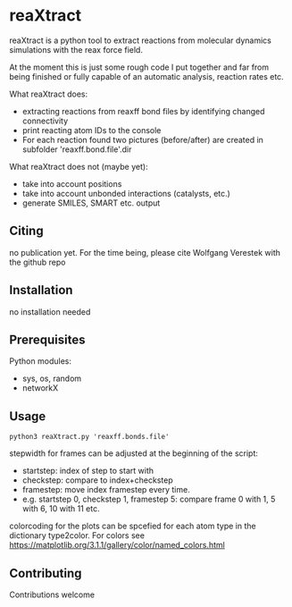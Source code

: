 # reaXtract
reaXtract is a python tool to extract reactions from molecular dynamics
simulations with the reax force field.

At the moment this is just some rough code I put together and far from being 
finished or fully capable of an automatic analysis, reaction rates etc.

What reaXtract does:
- extracting reactions from reaxff bond files by identifying changed connectivity
- print reacting atom IDs to the console
- For each reaction found two pictures (before/after) are created in subfolder 'reaxff.bond.file'.dir
  
What reaXtract does not (maybe yet):
- take into account positions
- take into account unbonded interactions (catalysts, etc.)
- generate SMILES, SMART etc. output

## Citing

no publication yet. For the time being, please cite Wolfgang Verestek with the github repo

## Installation

no installation needed

## Prerequisites

Python modules:
- sys, os, random
- networkX

## Usage

```python3 reaXtract.py 'reaxff.bonds.file'```

stepwidth for frames can be adjusted at the beginning of the script:
- startstep: index of step to start with
- checkstep: compare to index+checkstep
- framestep: move index framestep every time.
- e.g. startstep 0, checkstep 1, framestep 5: compare frame 0 with 1, 5 with 6, 10 with 11 etc.

colorcoding for the plots can be spcefied for each atom type in the dictionary type2color.
For colors see https://matplotlib.org/3.1.1/gallery/color/named_colors.html

## Contributing

Contributions welcome
